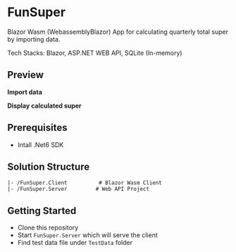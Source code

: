 # FunSuper

Blazor Wasm (WebassemblyBlazor) App for calculating quarterly total super by importing data.

Tech Stacks: Blazor, ASP.NET WEB API, SQLite (In-memory)

## Preview

**Import data**

**Display calculated super**

## Prerequisites

* Intall .Net6 SDK

## Solution Structure

    |- /FunSuper.Client          # Blazor Wasm Client
    |- /FunSuper.Server         # Web API Project

## Getting Started

* Clone this repository
* Start `FunSuper.Server` which will serve the client
* Find test data file under `TestData` folder
